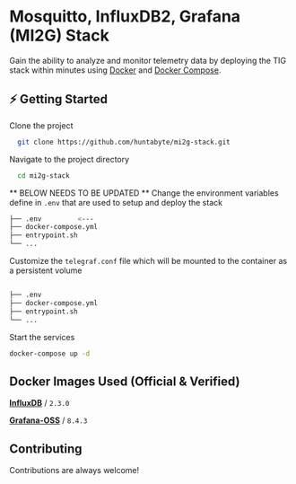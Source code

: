 



# Mosquitto, InfluxDB2, Grafana (MI2G) Stack

Gain the ability to analyze and monitor telemetry data by deploying the TIG stack within minutes using [Docker](https://docs.docker.com/engine/install/) and [Docker Compose](https://docs.docker.com/compose/install/).




## ⚡️ Getting Started

Clone the project

```bash
  git clone https://github.com/huntabyte/mi2g-stack.git
```

Navigate to the project directory

```bash
  cd mi2g-stack
```

** BELOW NEEDS TO BE UPDATED **
Change the environment variables define in `.env` that are used to setup and deploy the stack
```bash
├── .env         <---
├── docker-compose.yml
├── entrypoint.sh
└── ...
```

Customize the `telegraf.conf` file which will be mounted to the container as a persistent volume

```bash

├── .env
├── docker-compose.yml
├── entrypoint.sh
└── ...
```

Start the services
```bash
docker-compose up -d
```
## Docker Images Used (Official & Verified)



[**InfluxDB**](https://hub.docker.com/_/influxdb) / `2.3.0`

[**Grafana-OSS**](https://hub.docker.com/r/grafana/grafana-oss) / `8.4.3`



## Contributing

Contributions are always welcome!

